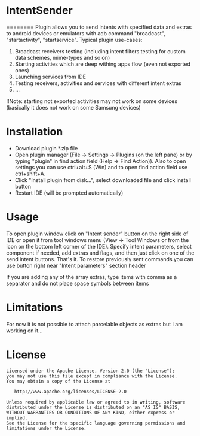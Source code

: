 # IntentSender
========
Plugin allows you to send intents with specified data and extras to android devices or emulators with adb command "broadcast", "startactivity", "startservice".
Typical plugin use-cases:
 1. Broadcast receivers testing (including intent filters testing for custom data schemes, mime-types and so on)
 2. Starting activities which are deep withing apps flow (even not exported ones)
 3. Launching services from IDE
 4. Testing receivers, activities and services with different intent extras
 5. ...

!!Note: starting not exported activities may not work on some devices (basically it does not work on some Samsung devices)

Installation
========
- Download plugin *.zip file
- Open plugin manager (File -> Settings -> Plugins (on the left pane) or by typing "plugin" in find action field (Help -> Find Action)). Also to open settings you can use ctrl+alt+S (Win) and to open find action field use ctrl+shift+A.
- Click "Install plugin from disk...", select downloaded file and click install button
- Restart IDE (will be prompted automatically)

Usage
========
To open plugin window click on "Intent sender" button on the right side of IDE or open it from tool windows menu (View -> Tool Windows or from the icon on the bottom left corner of the IDE).
Specify intent parameters, select component if needed, add extras and flags, and then just click on one of the send intent buttons. That's it.
To restore previously sent commands you can use button right near "Intent parameters" section header

If you are adding any of the array extras, type items with comma as a separator and do not place space symbols between items

Limitations
========
For now it is not possible to attach parcelable objects as extras but I am working on it...

License
=======

    Licensed under the Apache License, Version 2.0 (the "License");
    you may not use this file except in compliance with the License.
    You may obtain a copy of the License at

       http://www.apache.org/licenses/LICENSE-2.0

    Unless required by applicable law or agreed to in writing, software
    distributed under the License is distributed on an "AS IS" BASIS,
    WITHOUT WARRANTIES OR CONDITIONS OF ANY KIND, either express or implied.
    See the License for the specific language governing permissions and
    limitations under the License.
